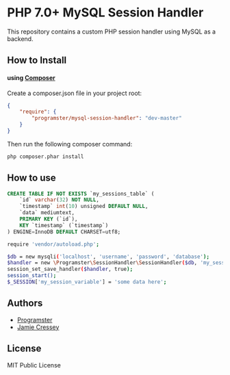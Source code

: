 # PHP 7.0+ MySQL Session Handler

This repository contains a custom PHP session handler using MySQL as a backend. 

## How to Install

#### using [Composer](http://getcomposer.org/)

Create a composer.json file in your project root:
    
```json
{
    "require": {
        "programster/mysql-session-handler": "dev-master"
    }
}
```

Then run the following composer command:

```bash
php composer.phar install
```

## How to use

```sql
CREATE TABLE IF NOT EXISTS `my_sessions_table` (
    `id` varchar(32) NOT NULL,
    `timestamp` int(10) unsigned DEFAULT NULL,
    `data` mediumtext,
    PRIMARY KEY (`id`),
    KEY `timestamp` (`timestamp`)
) ENGINE=InnoDB DEFAULT CHARSET=utf8;

```

```sh
require 'vendor/autoload.php';

$db = new mysqli('localhost', 'username', 'password', 'database');
$handler = new \Programster\SessionHandler\SessionHandler($db, 'my_sessions_table');
session_set_save_handler($handler, true);
session_start();
$_SESSION['my_session_variable'] = 'some data here';

```

## Authors

* [Programster](https://github.com/Programster)
* [Jamie Cressey](https://github.com/JamieCressey)

## License

MIT Public License
